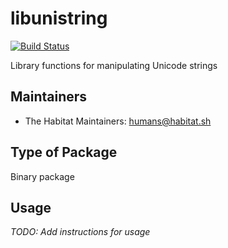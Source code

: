 # libunistring

[![Build Status](https://dev.azure.com/chefcorp-partnerengineering/Chef%20Base%20Plans/_apis/build/status/chef-base-plans.libunistring?branchName=master)](https://dev.azure.com/chefcorp-partnerengineering/Chef%20Base%20Plans/_build/latest?definitionId=168&branchName=master)

Library functions for manipulating Unicode strings

## Maintainers

* The Habitat Maintainers: <humans@habitat.sh>

## Type of Package

Binary package

## Usage

*TODO: Add instructions for usage*
